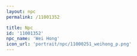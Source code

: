 ```yaml
---
layout: npc
permalink: /11001352

title: Npc
id: '11001352'
npc_name: 'Wei Hong'
icon_url: 'portrait/npc/11000251_weihong_p.png'
---
```

